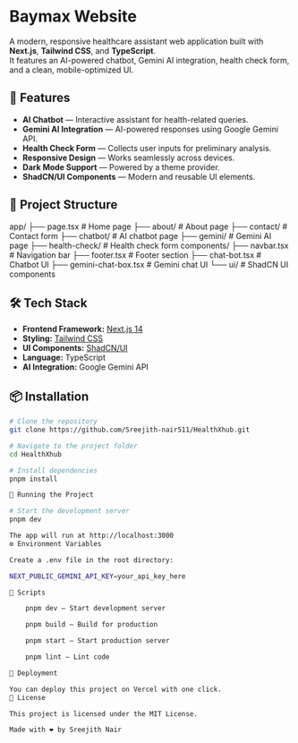 # Baymax Website

A modern, responsive healthcare assistant web application built with **Next.js**, **Tailwind CSS**, and **TypeScript**.  
It features an AI-powered chatbot, Gemini AI integration, health check form, and a clean, mobile-optimized UI.

## 🚀 Features
- **AI Chatbot** — Interactive assistant for health-related queries.
- **Gemini AI Integration** — AI-powered responses using Google Gemini API.
- **Health Check Form** — Collects user inputs for preliminary analysis.
- **Responsive Design** — Works seamlessly across devices.
- **Dark Mode Support** — Powered by a theme provider.
- **ShadCN/UI Components** — Modern and reusable UI elements.

## 📂 Project Structure

app/
├── page.tsx # Home page
├── about/ # About page
├── contact/ # Contact form
├── chatbot/ # AI chatbot page
├── gemini/ # Gemini AI page
├── health-check/ # Health check form
components/
├── navbar.tsx # Navigation bar
├── footer.tsx # Footer section
├── chat-bot.tsx # Chatbot UI
├── gemini-chat-box.tsx # Gemini chat UI
└── ui/ # ShadCN UI components


## 🛠️ Tech Stack
- **Frontend Framework:** [Next.js 14](https://nextjs.org/)
- **Styling:** [Tailwind CSS](https://tailwindcss.com/)
- **UI Components:** [ShadCN/UI](https://ui.shadcn.com/)
- **Language:** TypeScript
- **AI Integration:** Google Gemini API

## 📦 Installation
```bash
# Clone the repository
git clone https://github.com/Sreejith-nair511/HealthXhub.git

# Navigate to the project folder
cd HealthXhub

# Install dependencies
pnpm install

🏃 Running the Project

# Start the development server
pnpm dev

The app will run at http://localhost:3000
⚙️ Environment Variables

Create a .env file in the root directory:

NEXT_PUBLIC_GEMINI_API_KEY=your_api_key_here

📜 Scripts

    pnpm dev — Start development server

    pnpm build — Build for production

    pnpm start — Start production server

    pnpm lint — Lint code

📌 Deployment

You can deploy this project on Vercel with one click.
📄 License

This project is licensed under the MIT License.

Made with ❤️ by Sreejith Nair
